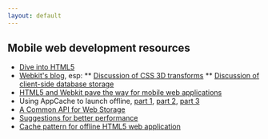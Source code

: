 ```yaml
---
layout: default
---
```


## Mobile web development resources

* [Dive into HTML5](http://diveintohtml5.info/)
* [Webkit's blog](http://www.webkit.org/blog), esp:
** [Discussion of CSS 3D transforms](http://www.webkit.org/blog/386/3d-transforms/)
** [Discussion of client-side database storage](http://www.webkit.org/blog/126/webkit-does-html5-client-side-database-storage/)
* [HTML5 and Webkit pave the way for mobile web applications](http://googlecode.blogspot.com/2009/04/html5-and-webkit-pave-way-for-mobile.html)
* Using AppCache to launch offline, [part 1](http://googlecode.blogspot.com/2009/04/gmail-for-mobile-html5-series-using.html), [part 2](http://googlecode.blogspot.com/2009/05/gmail-for-mobile-html5-series-part-2.html), [part 3](http://googlecode.blogspot.com/2009/05/gmail-for-mobile-html5-series-part-3.html)
* [A Common API for Web Storage](http://googlecode.blogspot.com/2009/05/gmail-for-mobile-html5-series-common.html)
* [Suggestions for better performance](http://googlecode.blogspot.com/2009/06/gmail-for-mobile-html5-series.html)
* [Cache pattern for offline HTML5 web application](http://googlecode.blogspot.com/2009/06/gmail-for-mobile-html5-series-cache.html)